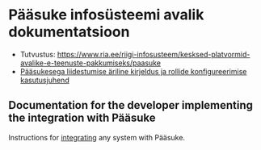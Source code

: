 # Pääsuke infosüsteemi avalik dokumentatsioon

* Tutvustus: https://www.ria.ee/riigi-infosusteem/kesksed-platvormid-avalike-e-teenuste-pakkumiseks/paasuke
* [Pääsukesega liidestumise äriline kirjeldus ja rollide konfigureerimise kasutusjuhend](https://e-gov.github.io/PH-Doku/files/rollide_konfigureerimine_v011.pdf)

## Documentation for the developer implementing the integration with Pääsuke

Instructions for [integrating](Integrating) any system with Pääsuke.







